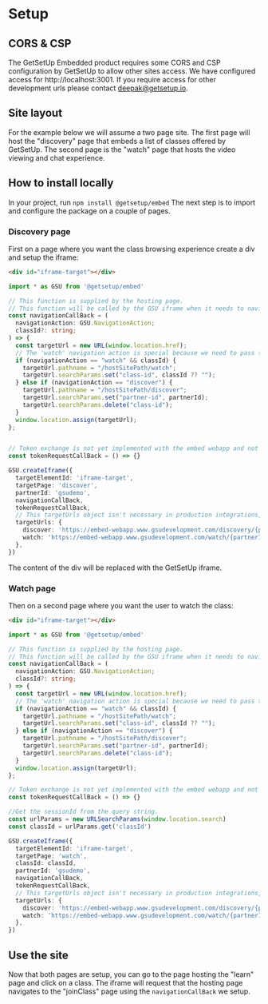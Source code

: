 # Setup

## CORS & CSP

The GetSetUp Embedded product requires some CORS and CSP configuration by GetSetUp to allow other sites access. We have configured access for http://localhost:3001. If you require access for other development urls please contact deepak@getsetup.io.

## Site layout

For the example below we will assume a two page site. The first page will host the "discovery" page that embeds a list of classes offered by GetSetUp.
The second page is the "watch" page that hosts the video viewing and chat experience.

## How to install locally

In your project, run `npm install @getsetup/embed`
The next step is to import and configure the package on a couple of pages.

### Discovery page

First on a page where you want the class browsing experience create a div and setup the iframe:

```html
<div id="iframe-target"></div>
```

```ts
import * as GSU from '@getsetup/embed'

// This function is supplied by the hosting page.
// This function will be called by the GSU iframe when it needs to navigate.
const navigationCallBack = (
  navigationAction: GSU.NavigationAction;
  classId?: string;
) => {
  const targetUrl = new URL(window.location.href);
  // The 'watch' navigation action is special because we need to pass the classId to the 'watch' page.
  if (navigationAction == "watch" && classId) {
    targetUrl.pathname = "/hostSitePath/watch";
    targetUrl.searchParams.set("class-id", classId ?? "");
  } else if (navigationAction == "discover") {
    targetUrl.pathname = "/hostSitePath/discover";
    targetUrl.searchParams.set("partner-id", partnerId);
    targetUrl.searchParams.delete("class-id");
  }
  window.location.assign(targetUrl);
};


// Token exchange is not yet implemented with the embed webapp and not required in case of most of the partners
const tokenRequestCallBack = () => {}

GSU.createIframe({
  targetElementId: 'iframe-target',
  targetPage: 'discover',
  partnerId: 'gsudemo',
  navigationCallBack,
  tokenRequestCallBack,
  // This targetUrls object isn't necessary in production integrations, but it allows us to point to the dev environment.
  targetUrls: {
    discover: 'https://embed-webapp.www.gsudevelopment.com/discovery/{partnerId}',
    watch: 'https://embed-webapp.www.gsudevelopment.com/watch/{partnerId}/{classId}',
  },
})
```

The content of the div will be replaced with the GetSetUp iframe.

### Watch page

Then on a second page where you want the user to watch the class:

```html
<div id="iframe-target"></div>
```

```ts
import * as GSU from '@getsetup/embed'

// This function is supplied by the hosting page.
// This function will be called by the GSU iframe when it needs to navigate.
const navigationCallBack = (
  navigationAction: GSU.NavigationAction;
  classId?: string;
) => {
  const targetUrl = new URL(window.location.href);
  // The 'watch' navigation action is special because we need to pass the classId to the 'watch' page.
  if (navigationAction == "watch" && classId) {
    targetUrl.pathname = "/hostSitePath/watch";
    targetUrl.searchParams.set("class-id", classId ?? "");
  } else if (navigationAction == "discover") {
    targetUrl.pathname = "/hostSitePath/discover";
    targetUrl.searchParams.set("partner-id", partnerId);
    targetUrl.searchParams.delete("class-id");
  }
  window.location.assign(targetUrl);
};

// Token exchange is not yet implemented with the embed webapp and not required in case of most of the partners
const tokenRequestCallBack = () => {}

//Get the sessionId from the query string.
const urlParams = new URLSearchParams(window.location.search)
const classId = urlParams.get('classId')

GSU.createIframe({
  targetElementId: 'iframe-target',
  targetPage: 'watch',
  classId: classId,
  partnerId: 'gsudemo',
  navigationCallBack,
  tokenRequestCallBack,
  // This targetUrls object isn't necessary in production integrations, but it allows us to point to the dev environment.
  targetUrls: {
    discover: 'https://embed-webapp.www.gsudevelopment.com/discovery/{partnerId}',
    watch: 'https://embed-webapp.www.gsudevelopment.com/watch/{partnerId}/{classId}',
  },
})
```

## Use the site

Now that both pages are setup, you can go to the page hosting the "learn" page and click on a class. The iframe will request that the hosting page navigates to the "joinClass" page using the `navigationCallBack` we setup.
